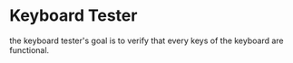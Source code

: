 # Keyboard Tester
the keyboard tester's goal is to verify that every keys of the keyboard are functional.

